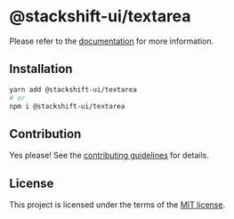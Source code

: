 # @stackshift-ui/textarea

Please refer to the [documentation](https://stackshift-ui.webriq.com/docs/components/textarea) for more information.

## Installation

```sh
yarn add @stackshift-ui/textarea
# or
npm i @stackshift-ui/textarea
```

## Contribution

Yes please! See the
[contributing guidelines](https://github.com/stackshift-ui/components/master/CONTRIBUTING.md)
for details.

## License

This project is licensed under the terms of the
[MIT license](https://github.com/stackshift-ui/components/master/LICENSE).
